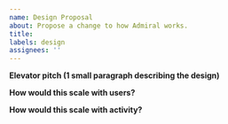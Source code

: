 ```yaml
---
name: Design Proposal
about: Propose a change to how Admiral works.
title:
labels: design
assignees: ''
---
```


**Elevator pitch (1 small paragraph describing the design)**

**How would this scale with users?**

**How would this scale with activity?**
